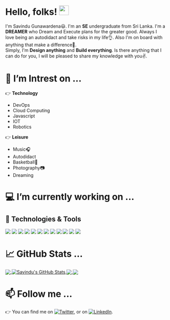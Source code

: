 <!--
[![Header]( "Header")](https://some-url.dev/)
-->
# Hello, folks! <img src="https://github.com/savindug/Savindug/blob/main/wave.gif" width="30px">


I'm Savindu Gunawardena😃. I'm an **SE** undergraduate from Sri Lanka. I'm a **DREAMER** who Dream and Execute plans for the greater good.
Always I love being an autodidact and take risks in my life👌. Also I'm on board with anything that make a difference💪.  
Simply, I'm **Design anything** and **Build everything**.
Is there anything that I can do for you, I will be pleased to share my knowledge with you✌.

# 🔭 I’m Intrest on ...

👉 **Technology**
- DevOps
- Cloud Computing 
- Javascript
- IOT
- Robotics

👉 **Leisure**                                    
- Music🎧  
- Autodidact
- Basketball🏀                                     
- Photography📷                                    
- Dreaming 
    
# 💻 I’m currently working on ...


## 🔧 Technologies & Tools
![](https://img.shields.io/badge/OS-MacOS-informational?style=flat&logo=mac-OS&labelColor=5c5c5c&color=1182c3&logoColor=white&label=%20)
![](https://img.shields.io/badge/Editor-VSCode-informational?style=flat&logo=visual-studio-code&labelColor=5c5c5c&color=1182c3&logoColor=white&label=%20)
![](https://img.shields.io/badge/Code-Python-informational?style=flat&logo=python&labelColor=5c5c5c&color=1182c3&logoColor=white&label=%20)
![](https://img.shields.io/badge/Code-JavaScript-informational?style=flat&logo=javascript&labelColor=5c5c5c&color=1182c3&logoColor=white&label=%20)
![](https://img.shields.io/badge/Code-Java-informational?style=flat&logo=java&labelColor=5c5c5c&color=1182c3&logoColor=white&label=%20)
![](https://img.shields.io/badge/Code-Flutter-informational?style=flat&logo=flutter&labelColor=5c5c5c&color=1182c3&logoColor=white&label=%20)
![](https://img.shields.io/badge/Code-Vue-informational?style=flat&logo=vue.js&labelColor=5c5c5c&color=1182c3&logoColor=white&label=%20)
![](https://img.shields.io/badge/Code-React-informational?style=flat&logo=react&labelColor=5c5c5c&color=1182c3&logoColor=white&label=%20)
![](https://img.shields.io/badge/Tools-MySQL-informational?style=flat&logo=mysql&labelColor=5c5c5c&color=1182c3&logoColor=white&label=%20)
![](https://img.shields.io/badge/Tools-Docker-informational?style=flat&logo=docker&labelColor=5c5c5c&color=1182c3&logoColor=white&label=%20)
![](https://img.shields.io/badge/Tools-Kubernetes-informational?style=flat&logo=kubernetes&labelColor=5c5c5c&color=1182c3&logoColor=white&label=%20)
![](https://img.shields.io/badge/Cloud-Digital_Ocean-informational?style=flat&logo=digitalocean&labelColor=5c5c5c&color=1182c3&logoColor=white&label=%20)


# &#x1f4c8; GitHub Stats ...

<a href="https://github.com/savindug">
  <img align="center" src="https://github-readme-stats.vercel.app/api/top-langs/?username=savindug&langs_count=8&layout=compact&theme=radical" />
</a>
<a href="https://github.com/savindug">
  <img align="center" src="https://github-readme-stats.vercel.app/api?username=savindug&count_private=true&show_icons=true&theme=vue-dark" alt="Savindu's GitHub Stats" />
</a>

<a href="https://github.com/savindug/Mean-Auth">
  <img align="center" src="https://github-readme-stats.vercel.app/api/pin/?username=savindug&repo=Mean-Auth&theme=dark" />
</a>
<a href="https://github.com/savindug/flutter_chat_app">
  <img align="center" src="https://github-readme-stats.vercel.app/api/pin/?username=savindug&repo=flutter_chat_app&theme=tokyonight" />
</a>  


# 📫 Follow me ...
👉 You can find me on [![Twitter][1.2]][1], or on [![LinkedIn][2.2]][2].

<!-- Icons -->

[1.2]: http://i.imgur.com/wWzX9uB.png (twitter icon without padding)
[2.2]: https://github.com/savindug/Savindug/blob/main/linkedin-3-16.png (LinkedIn icon without padding)

<!-- Links to your social media accounts -->

[1]: https://twitter.com/savindu_g
[2]: https://www.linkedin.com/in/savindu-bashitha-456575175/

<!-- team-->
<!--
# 🙏 Special Thanks ...
Special thnaks to [Suvink] and [MrSupiri] for sharing your valuable knowledge with me and also for the inspiration that you two provided.
[Suvink]: https://github.com/Suvink
[MrSupiri]: https://github.com/MrSupiri
-->
<!--savindug
- 🌱 I’m currently learning ...
- 👯 I’m looking to collaborate on ...
- 🤔 I’m looking for help with ...
- 💬 Ask me about ...
- 😄 Pronouns: ...
- ⚡ Fun fact: ...
-->


